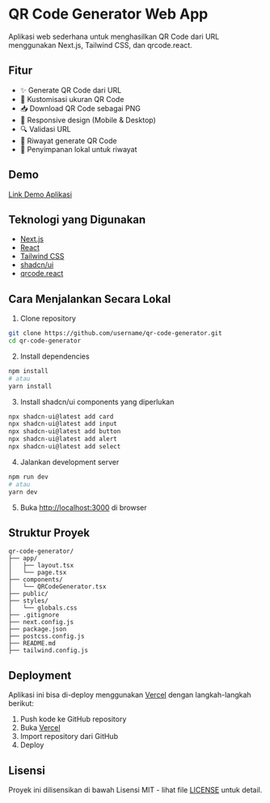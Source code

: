 # QR Code Generator Web App

Aplikasi web sederhana untuk menghasilkan QR Code dari URL menggunakan Next.js, Tailwind CSS, dan qrcode.react.

## Fitur

- ✨ Generate QR Code dari URL
- 📏 Kustomisasi ukuran QR Code
- 📥 Download QR Code sebagai PNG
- 📱 Responsive design (Mobile & Desktop)
- 🔍 Validasi URL
- 📖 Riwayat generate QR Code
- 💾 Penyimpanan lokal untuk riwayat

## Demo

[Link Demo Aplikasi](https://app-generateqrcode.vercel.app/)

## Teknologi yang Digunakan

- [Next.js](https://nextjs.org/)
- [React](https://reactjs.org/)
- [Tailwind CSS](https://tailwindcss.com/)
- [shadcn/ui](https://ui.shadcn.com/)
- [qrcode.react](https://npmjs.com/package/qrcode.react)

## Cara Menjalankan Secara Lokal

1. Clone repository

```bash
git clone https://github.com/username/qr-code-generator.git
cd qr-code-generator
```

2. Install dependencies

```bash
npm install
# atau
yarn install
```

3. Install shadcn/ui components yang diperlukan

```bash
npx shadcn-ui@latest add card
npx shadcn-ui@latest add input
npx shadcn-ui@latest add button
npx shadcn-ui@latest add alert
npx shadcn-ui@latest add select
```

4. Jalankan development server

```bash
npm run dev
# atau
yarn dev
```

5. Buka [http://localhost:3000](http://localhost:3000) di browser

## Struktur Proyek

```
qr-code-generator/
├── app/
│   ├── layout.tsx
│   └── page.tsx
├── components/
│   └── QRCodeGenerator.tsx
├── public/
├── styles/
│   └── globals.css
├── .gitignore
├── next.config.js
├── package.json
├── postcss.config.js
├── README.md
├── tailwind.config.js
```

## Deployment

Aplikasi ini bisa di-deploy menggunakan [Vercel](https://vercel.com) dengan langkah-langkah berikut:

1. Push kode ke GitHub repository
2. Buka [Vercel](https://vercel.com)
3. Import repository dari GitHub
4. Deploy

## Lisensi

Proyek ini dilisensikan di bawah Lisensi MIT - lihat file [LICENSE](LICENSE) untuk detail.
